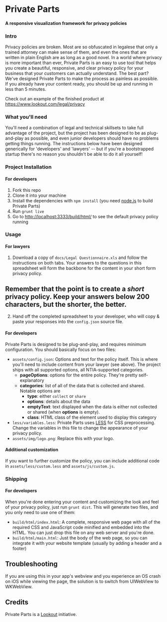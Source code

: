 # Private Parts
#### A responsive visualization framework for privacy policies

### Intro

Privacy policies are broken. Most are so obfuscated in legalese that only a trained attorney can make sense of them, and even the ones that are written in plain English are as long as a good novel.
In a world where privacy is more important than ever, Private Parts is an easy to use tool that helps you create a beautiful, responsive, and clear privacy policy for your business that your customers can actually understand.
The best part? We've designed Private Parts to make the process as painless as possible. If you already have your content ready, you should be up and running in less than 5 minutes.

Check out an example of the finished product at
<a href="https://www.lookout.com/legal/privacy" target="_blank">https://www.lookout.com/legal/privacy</a>

### What you'll need

You'll need a combination of legal and technical skillsets to take full advantage of the project, but the project has been designed to be as plug-and-play as possible, and even junior developers should have no problems getting things running.
The instructions below have been designed generically for 'developers' and 'lawyers' -- but if you're a bootstrapped startup there's no reason you shouldn't be able to do it all yourself!

### Project Installation
#### For developers

1. Fork this repo
2. Clone it into your machine
3. Install the dependencies with ``npm install`` (you need [node.js](http://nodejs.org/download/) to build Private Parts)
4. Run ``grunt live``
5. Go to [http://localhost:3333/build/html/](http://localhost:3333/build/html/) to see the default privacy policy running

### Usage

#### For lawyers

1. Download a copy of ``docs/Legal Questionnaire.xls`` and follow the instructions on both tabs. Your answers to the questions in this spreadsheet will form the backbone for the content in your short form privacy policy.
## Remember that the point is to create a *short* privacy policy. Keep your answers below 200 characters, but the shorter, the better.
2. Hand off the completed spreadsheet to your developer, who will copy & paste your responses into the ``config.json`` source file.

#### For developers

Private Parts is designed to be plug-and-play, and requires minimum configuration. You should basically focus on two files:

- ``assets/config.json``: Options and text for the policy itself. This is where you'll need to include content from your lawyer (see above). The project ships with all supported options, all NTIA-supported categories.
  - **pageOptions**: options for the entire policy. They're pretty self-explanatory
  - **categories**: list of all of the data that is collected and shared. Notable options are
    - **type**: either ``collect`` or ``share``
    - **options**: details about the data
    - **emptyText**: text displayed when the data is either not collected or shared (when **options** is empty).
    - **class**: HTML class of the element used to display this category
- ``less/variables.less``: Private Parts uses [LESS](http://lesscss.org/) for CSS preprocessing. Change the variables in this file to change the appearance of your privacy policy.
- ``assets/img/logo.png``: Replace this with your logo.

#### Additional customization
If you want to further customize the policy, you can include additional code in ``assets/less/custom.less`` and ``assets/js/custom.js``.

### Shipping

#### For developers

When you're done entering your content and customizing the look and feel of your privacy policy, just run ``grunt dist``. This will generate two files, and you only need to use one of them:

- ``build/html/index.html``: A complete, responsive web page with all of the required CSS and JavaScript code minified and embedded into the HTML. You can just drop this file on any web server and you're done.
- ``build/html/main.html``: Just the body of the web page, so you can integrate it with your website template (usually by adding a header and a footer)

## Troubleshooting

If you are using this in your app's webview and you experience an OS crash on iOS while viewing the page, the solution is to switch from UIWebView to WKWebView.

## Credits

Private Parts is a [Lookout](https://lookout.com) initiative.
